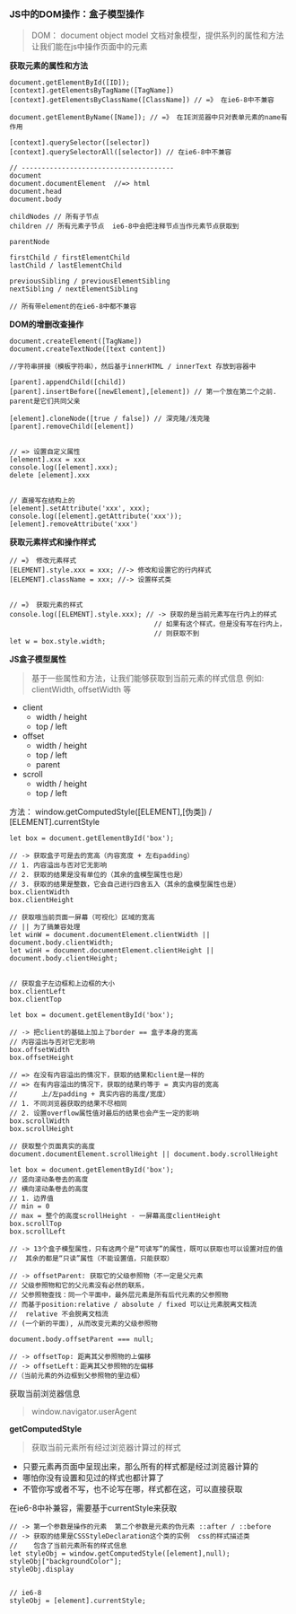 ### JS中的DOM操作：盒子模型操作  
> DOM： document object model 文档对象模型，提供系列的属性和方法
        让我们能在js中操作页面中的元素

**获取元素的属性和方法**
```
document.getElementById([ID]);
[context].getElementsByTagName([TagName])
[context].getElementsByClassName([ClassName]) // =》 在ie6-8中不兼容

document.getElementByName([Name]); // =》 在IE浏览器中只对表单元素的name有作用

[context].querySelector([selector])
[context].querySelectorAll([selector]) // 在ie6-8中不兼容

// --------------------------------------
document
document.documentElement  //=> html
document.head
document.body

childNodes // 所有子节点
children // 所有元素子节点  ie6-8中会把注释节点当作元素节点获取到

parentNode

firstChild / firstElementChild
lastChild / lastElementChild

previousSibling / previousElementSibling
nextSibling / nextElementSibling

// 所有带element的在ie6-8中都不兼容
```


**DOM的增删改查操作**
```
document.createElement([TagName])
document.createTextNode([text content])

//字符串拼接（模板字符串），然后基于innerHTML / innerText 存放到容器中

[parent].appendChild([child])
[parent].insertBefore([newElement],[element]) // 第一个放在第二个之前. parent是它们共同父亲

[element].cloneNode([true / false]) // 深克隆/浅克隆
[parent].removeChild([element])


// => 设置自定义属性
[element].xxx = xxx
console.log([element].xxx);
delete [element].xxx


// 直接写在结构上的
[element].setAttribute('xxx', xxx);
console.log([element].getAttribute('xxx'));
[element].removeAttribute('xxx')

```


**获取元素样式和操作样式**
```
// =》 修改元素样式
[ELEMENT].style.xxx = xxx; //-> 修改和设置它的行内样式
[ELEMENT].className = xxx; //-> 设置样式类


// =》 获取元素的样式
console.log([ELEMENT].style.xxx); // -> 获取的是当前元素写在行内上的样式
                                    // 如果有这个样式，但是没有写在行内上，
                                    // 则获取不到
let w = box.style.width; 

```

**JS盒子模型属性**
> 基于一些属性和方法，让我们能够获取到当前元素的样式信息
  例如: clientWidth, offsetWidth 等

  - client
    - width / height
    - top / left
  - offset
    - width / height
    - top / left
    - parent
  - scroll
    - width / height
    - top / left

  方法： window.getComputedStyle([ELEMENT],[伪类]) / [ELEMENT].currentStyle

```
let box = document.getElementById('box');

// -> 获取盒子可是去的宽高（内容宽度 + 左右padding）
// 1. 内容溢出与否对它无影响
// 2. 获取的结果是没有单位的（其余的盒模型属性也是）
// 3. 获取的结果是整数，它会自己进行四舍五入（其余的盒模型属性也是）
box.clientWidth
box.clientHeight

// 获取哦当前页面一屏幕（可视化）区域的宽高
// || 为了搞兼容处理
let winW = document.documentElement.clientWidth || document.body.clientWidth;
let winH = document.documentElement.clientHeight || document.body.clientHeight;


// 获取盒子左边框和上边框的大小
box.clientLeft
box.clientTop
```


```
let box = document.getElementById('box');

// -> 把client的基础上加上了border == 盒子本身的宽高
// 内容溢出与否对它无影响
box.offsetWidth
box.offsetHeight

// => 在没有内容溢出的情况下，获取的结果和client是一样的
// => 在有内容溢出的情况下，获取的结果约等于 = 真实内容的宽高 
//      上/左padding + 真实内容的高度/宽度）
// 1. 不同浏览器获取的结果不尽相同
// 2. 设置overflow属性值对最后的结果也会产生一定的影响
box.scrollWidth
box.scrollHeight

// 获取整个页面真实的高度
document.documentElement.scrollHeight || document.body.scrollHeight

```

```
let box = document.getElementById('box');
// 竖向滚动条卷去的高度
// 横向滚动条卷去的高度
// 1. 边界值
// min = 0    
// max = 整个的高度scrollHeight - 一屏幕高度clientHeight
box.scrollTop
box.scrollLeft

// -> 13个盒子模型属性，只有这两个是“可读写”的属性，既可以获取也可以设置对应的值
//  其余的都是“只读”属性（不能设置值，只能获取）
```


```
// -> offsetParent: 获取它的父级参照物（不一定是父元素
// 父级参照物和它的父元素没有必然的联系，
// 父参照物查找：同一个平面中，最外层元素是所有后代元素的父参照物
// 而基于position:relative / absolute / fixed 可以让元素脱离文档流
//  relative 不会脱离文档流 
// (一个新的平面), 从而改变元素的父级参照物

document.body.offsetParent === null;

// -> offsetTop: 距离其父参照物的上偏移
// -> offsetLeft：距离其父参照物的左偏移 
//（当前元素的外边框到父参照物的里边框）
```

获取当前浏览器信息
> window.navigator.userAgent


**getComputedStyle**
> 获取当前元素所有经过浏览器计算过的样式
 - 只要元素再页面中呈现出来，那么所有的样式都是经过浏览器计算的
 - 哪怕你没有设置和见过的样式也都计算了
 - 不管你写或者不写，也不论写在哪，样式都在这，可以直接获取
 
 在ie6-8中补兼容，需要基于currentStyle来获取

```
// -> 第一个参数是操作的元素  第二个参数是元素的伪元素 ::after / ::before
// -> 获取的结果是CSSStyleDeclaration这个类的实例  css的样式描述类
//    包含了当前元素所有的样式信息
let styleObj = window.getComputedStyle([element],null);
styleObj["backgroundColor"];
styleObj.display


// ie6-8
styleObj = [element].currentStyle;
```
